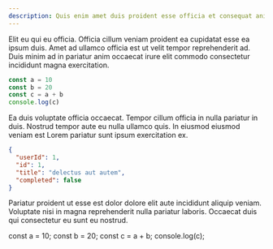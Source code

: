 ```yaml
---
description: Quis enim amet duis proident esse officia et consequat anim sit elit nulla.
---
```


Elit eu qui eu officia. Officia cillum veniam proident ea cupidatat esse ea ipsum duis. Amet ad ullamco officia est ut velit tempor reprehenderit ad. Duis minim ad in pariatur anim occaecat irure elit commodo consectetur incididunt magna exercitation.

<!-- [CODE_SNIPPET](snippets/js/test.js) -->

```js
const a = 10
const b = 20
const c = a + b
console.log(c)
```

<!-- [/CODE_SNIPPET] -->

Ea duis voluptate officia occaecat. Tempor cillum officia in nulla pariatur in duis. Nostrud tempor aute eu nulla ullamco quis. In eiusmod eiusmod veniam est Lorem pariatur sunt ipsum exercitation ex.

<!-- [CODE_SNIPPET](snippets/json/test.json) -->

```json
{
  "userId": 1,
  "id": 1,
  "title": "delectus aut autem",
  "completed": false
}
```

<!-- [/CODE_SNIPPET] -->

Pariatur proident ut esse est dolor dolore elit aute incididunt aliquip veniam. Voluptate nisi in magna reprehenderit nulla pariatur laboris. Occaecat duis qui consectetur eu sunt eu nostrud.

<!-- [UNKNOWN](snippets/js/test.js) -->

const a = 10; const b = 20; const c = a + b; console.log(c);

<!-- [/UNKNOWN] -->
